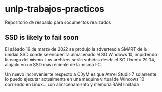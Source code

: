 # unlp-trabajos-practicos
Repositorio de respaldo para documentos realizados

## SSD is likely to fail soon
El sábado 19 de marzo de 2022 se produjo la advertencia SMART de la unidad SSD donde se encuentra almacenado el SO Windows 10, impidiendo la carga del mismo. Los archivos serán subidos desde el SO Ubuntu 20.04, alojado en un SSD más reciente de la misma PC.
 
Un nuevo inconveniente respecto a CDyM es que Atmel Studio 7 solamente lo puedo ejecutar actualmente en una máquina virtual de Windows 10 corriendo en Linux... con almacenamiento y memoria RAM limitada
